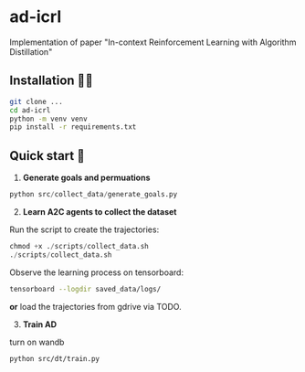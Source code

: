 # ad-icrl
Implementation of paper "In-context Reinforcement Learning with Algorithm Distillation"

## Installation 🧑‍🔧

```bash
git clone ...
cd ad-icrl
python -m venv venv
pip install -r requirements.txt
```

## Quick start 🏃

1. **Generate goals and permuations**

```python
python src/collect_data/generate_goals.py
```

2. **Learn A2C agents to collect the dataset**

Run the script to create the trajectories:

```python
chmod +x ./scripts/collect_data.sh
./scripts/collect_data.sh
```

Observe the learning process on tensorboard:
```bash
tensorboard --logdir saved_data/logs/
```

**or** load the trajectories from gdrive via TODO.

3. **Train AD**

turn on wandb

```bash
python src/dt/train.py
```